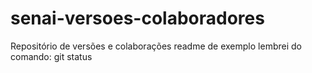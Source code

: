 # senai-versoes-colaboradores
Repositório de versões e colaborações
readme de exemplo
lembrei do comando: git status
